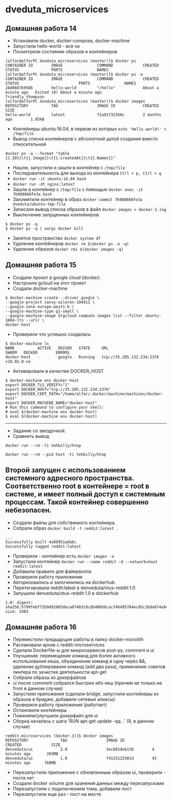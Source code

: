 # dveduta_microservices
## Домашняя работа 14
 * Установили docker, docker-compose, docker-machine
 * Запустили hello-world - всё ок
 * Посмотрели состояние образов и контейнеров
 ```
 [alfar@alfarPC dveduta_microservices (master)]$ docker ps
CONTAINER ID        IMAGE               COMMAND             CREATED             STATUS              PORTS               NAMES
[alfar@alfarPC dveduta_microservices (master)]$ docker ps -a
CONTAINER ID        IMAGE               COMMAND             CREATED              STATUS                          PORTS               NAMES
28d0607b958b        hello-world         "/hello"            About a minute ago   Exited (0) About a minute ago                       friendly_thompson
[alfar@alfarPC dveduta_microservices (master)]$ docker images
REPOSITORY          TAG                 IMAGE ID            CREATED             SIZE
hello-world         latest              f2a91732366c        2 months ago        1.85kB
```
 * Контейнеры ubuntu:16.04, в первом из которых `echo 'Hello world!' > /tmp/file`
 * Вывод списка контейнеров с абсолютной датой создания вместо относительной
 ```
 docker ps -a --format "table {{.ID}}\t{{.Image}}\t{{.CreatedAt}}\t{{.Names}}" 
 ```
 * Нашли, запустили и зашли в контейнер с `/tmp/file`
 * Последовательность для выхода из контейнера `Ctrl + p, Ctrl + q`
 * `docker run -it ubuntu:16.04 bash`
 * `docker run -dt nginx:latest`
 * Зашли в контейнер с `/tmp/file` с помощью `docker exec -it 7b908860fe3a bash`
 * Закомитили контейнер в образ `docker commit 7b908860fe3a dveduta/ubuntu-tmp-file`
 * Записали вывод списка образов в файл `docker images > docker-1.log`
 * Выключение запущенных контейнеров
 ```
$ docker ps -q
$ docker ps -q | xargs docker kill
```
 * Занятое пространство `docker system df`
 * Удаление контейнеров `docker rm $(docker ps -a -q)`
 * Удаление образов `docker rmi $(docker images -q)`
 
 ## Домашняя работа 15
 * Создали проект в google cloud (docker)
 * Настроили gcloud на этот проект
 * Создали docker-machine
 ```
$ docker-machine create --driver google \
 --google-project savvy-aileron-194911 \
 --google-zone europe-west1-b \
 --google-machine-type g1-small \
 --google-machine-image $(gcloud compute images list --filter ubuntu-1604-lts --uri) \
 docker-host
 ```
 * Проверили что успешно создалась
 ```
$ docker-machine ls
NAME          ACTIVE   DRIVER   STATE     URL                         SWARM   DOCKER        ERRORS
docker-host   -        google   Running   tcp://35.205.132.234:2376           v18.02.0-ce
 ```
 * Активировали в качестве DOCKER_HOST
 ```
 $ docker-machine env docker-host
 export DOCKER_TLS_VERIFY="1"
 export DOCKER_HOST="tcp://35.205.132.234:2376"
 export DOCKER_CERT_PATH="/home/alfar/.docker/machine/machines/docker-host"
 export DOCKER_MACHINE_NAME="docker-host"
 # Run this command to configure your shell:
 # eval $(docker-machine env docker-host)
 $ eval $(docker-machine env docker-host)
 ```
---
 * Задание со звездочкой:
  * Сравнить вывод
   ```
   docker run --rm -ti tehbilly/htop
   ```
   ```
   docker run --rm --pid host -ti tehbilly/htop
   ```
  Второй запущен с использованием системного адресного пространства. Соответственно root в контейнере = root в системе, и имеет полный доступ к системным процессам. Такой контейнер совершенно небезопасен.
---
 * Создали файлы для собственного контейнера.
 * Собрали образ `docker build -t reddit:latest .`
 ```
 ...
Successfully built 4a98951adabc
Successfully tagged reddit:latest
```
 * Проверили - контейнер есть `docker images -a`
 * Запустили контейнер `docker run --name reddit -d --network=host reddit:latest`
 * Добавили правило для файерволла 
 * Проверили работу приложения
 * Авторизовались и залогинились на dockerhub
 * Перетегировали reddit:latest в denveduta/otus-reddit:1.0
 * Запушили denveduta/otus-reddit:1.0 в dockerhub
 ```
 1.0: digest: sha256:5799febf72b9d92003deca07483c9cdb40058cacf46495784ec85c16de874a94 size: 2403
 ```
 
 ## Домашняя работа 16
 
 * Переместили предыдущие работы в папку docker-monolith
 * Распаковали архив с reddit-microservices
 * Сделали Dockerfile-ы для микросервисов post-py, comment и ui
  * Улучшения: перемещение команд для более активного использования кеша, объединение команд в одну через &&, удаление дублирования команд (add два раза), применение советов линтера по зачистке деятельности apt-get
 * Собрали образы из докерфайлов
  * ui после comment собрался быстрее ибо кеш (причем не только на from в данном случае)
 * Запустили приложения (сделали bridge, запустили контейнеры из образов в бридже, добавили сетевые алиасы)
 * Проверили работу приложения (работает)
 * Остановили контейнеры
 * Поменяли/улучшили докерфайл для ui 
  * Сборка началась с шага 'RUN apt-get update -qq...' (9, в данном случае)
  
```
reddit-microservices (docker-3)]$ docker images
REPOSITORY              TAG                 IMAGE ID            CREATED             SIZE
denveduta/ui            2.0                 3ec681de6138        4 minutes ago       393MB
denveduta/ui            1.0                 f4125122301d        45 minutes ago      768MB
```

* Перезапустили приложение с обновленным образом ui, проверили - поста нет
* Создали docker volume для хранения данных между перезапусками
* Перезапустили с подключением тома, добавили пост
* Перезапустили еще раз - пост на месте